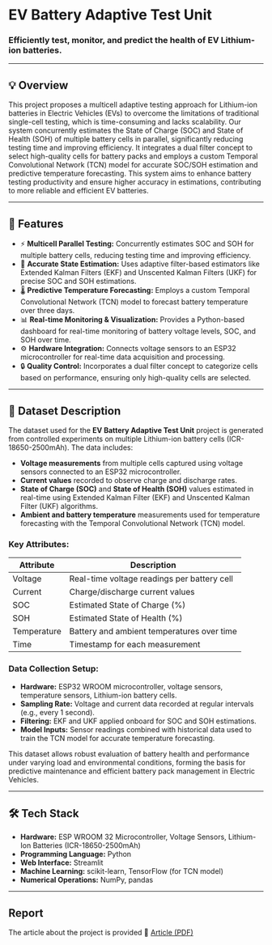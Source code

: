 # EV Battery Adaptive Test Unit

### Efficiently test, monitor, and predict the health of EV Lithium-ion batteries.

---

## 💡 Overview

This project proposes a multicell adaptive testing approach for Lithium-ion batteries in Electric Vehicles (EVs) to overcome the limitations of traditional single-cell testing, which is time-consuming and lacks scalability. Our system concurrently estimates the State of Charge (SOC) and State of Health (SOH) of multiple battery cells in parallel, significantly reducing testing time and improving efficiency. It integrates a dual filter concept to select high-quality cells for battery packs and employs a custom Temporal Convolutional Network (TCN) model for accurate SOC/SOH estimation and predictive temperature forecasting. This system aims to enhance battery testing productivity and ensure higher accuracy in estimations, contributing to more reliable and efficient EV batteries.

---

## 🚀 Features

- ⚡ **Multicell Parallel Testing:** Concurrently estimates SOC and SOH for multiple battery cells, reducing testing time and improving efficiency.
- 🎯 **Accurate State Estimation:** Uses adaptive filter-based estimators like Extended Kalman Filters (EKF) and Unscented Kalman Filters (UKF) for precise SOC and SOH estimations.
- 🌡️ **Predictive Temperature Forecasting:** Employs a custom Temporal Convolutional Network (TCN) model to forecast battery temperature over three days.
- 📊 **Real-time Monitoring & Visualization:** Provides a Python-based dashboard for real-time monitoring of battery voltage levels, SOC, and SOH over time.
- ⚙️ **Hardware Integration:** Connects voltage sensors to an ESP32 microcontroller for real-time data acquisition and processing.
- 🔒 **Quality Control:** Incorporates a dual filter concept to categorize cells based on performance, ensuring only high-quality cells are selected.

---

## 📂 Dataset Description

The dataset used for the **EV Battery Adaptive Test Unit** project is generated from controlled experiments on multiple Lithium-ion battery cells (ICR-18650-2500mAh). The data includes:

- **Voltage measurements** from multiple cells captured using voltage sensors connected to an ESP32 microcontroller.
- **Current values** recorded to observe charge and discharge rates.
- **State of Charge (SOC)** and **State of Health (SOH)** values estimated in real-time using Extended Kalman Filter (EKF) and Unscented Kalman Filter (UKF) algorithms.
- **Ambient and battery temperature** measurements used for temperature forecasting with the Temporal Convolutional Network (TCN) model.

### Key Attributes:

| Attribute    | Description                                  |
|--------------|----------------------------------------------|
| Voltage      | Real-time voltage readings per battery cell |
| Current      | Charge/discharge current values              |
| SOC          | Estimated State of Charge (%)                 |
| SOH          | Estimated State of Health (%)                 |
| Temperature  | Battery and ambient temperatures over time  |
| Time         | Timestamp for each measurement                |

### Data Collection Setup:

- **Hardware:** ESP32 WROOM microcontroller, voltage sensors, temperature sensors, Lithium-ion battery cells.
- **Sampling Rate:** Voltage and current data recorded at regular intervals (e.g., every 1 second).
- **Filtering:** EKF and UKF applied onboard for SOC and SOH estimations.
- **Model Inputs:** Sensor readings combined with historical data used to train the TCN model for accurate temperature forecasting.

This dataset allows robust evaluation of battery health and performance under varying load and environmental conditions, forming the basis for predictive maintenance and efficient battery pack management in Electric Vehicles.

---

## 🛠️ Tech Stack

- **Hardware:** ESP WROOM 32 Microcontroller, Voltage Sensors, Lithium-Ion Batteries (ICR-18650-2500mAh)
- **Programming Language:** Python
- **Web Interface:** Streamlit
- **Machine Learning:** scikit-learn, TensorFlow (for TCN model)
- **Numerical Operations:** NumPy, pandas

---

## Report 

The article about the project is provided 
📄 [Article (PDF)](EvbatteryPaper.pdf)
